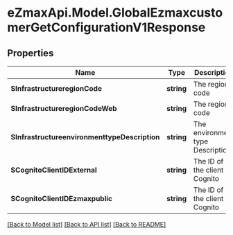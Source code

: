 
# eZmaxApi.Model.GlobalEzmaxcustomerGetConfigurationV1Response

## Properties

Name | Type | Description | Notes
------------ | ------------- | ------------- | -------------
**SInfrastructureregionCode** | **string** | The region code | 
**SInfrastructureregionCodeWeb** | **string** | The region code | 
**SInfrastructureenvironmenttypeDescription** | **string** | The environment type Description | 
**SCognitoClientIDExternal** | **string** | The ID of the client in Cognito | [optional] 
**SCognitoClientIDEzmaxpublic** | **string** | The ID of the client in Cognito | 

[[Back to Model list]](../README.md#documentation-for-models)
[[Back to API list]](../README.md#documentation-for-api-endpoints)
[[Back to README]](../README.md)

